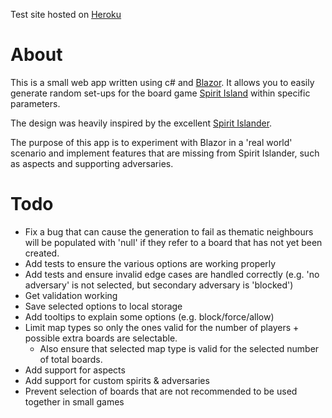Test site hosted on [Heroku](https://spirit-island-randomiser.herokuapp.com/)

# About

This is a small web app written using c# and [Blazor](https://docs.microsoft.com/en-us/aspnet/core/blazor/?view=aspnetcore-6.0).
It allows you to easily generate random set-ups for the board game [Spirit Island](https://www.boardgamegeek.com/boardgame/162886/spirit-island) within specific parameters. 

The design was heavily inspired by the excellent [Spirit Islander](https://www.spiritislander.com/).

The purpose of this app is to experiment with Blazor in a 'real world' scenario and implement features that are missing from Spirit Islander, such as aspects and supporting adversaries.

# Todo

- Fix a bug that can cause the generation to fail as thematic neighbours will be populated with 'null' if they refer to a board that has not yet been created.
- Add tests to ensure the various options are working properly
- Add tests and ensure invalid edge cases are handled correctly (e.g. 'no adversary' is not selected, but secondary adversary is 'blocked') 
- Get validation working
- Save selected options to local storage
- Add tooltips to explain some options (e.g. block/force/allow)
- Limit map types so only the ones valid for the number of players + possible extra boards are selectable.
  - Also ensure that selected map type is valid for the selected number of total boards.
- Add support for aspects
- Add support for custom spirits & adversaries
- Prevent selection of boards that are not recommended to be used together in small games

